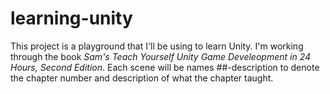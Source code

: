 # learning-unity
This project is a playground that I'll be using to learn Unity. I'm working through the book _Sam's Teach Yourself Unity Game Develeopment in 24 Hours, Second Edition_. Each scene will be names ##-description to denote the chapter number and description of what the chapter taught.
